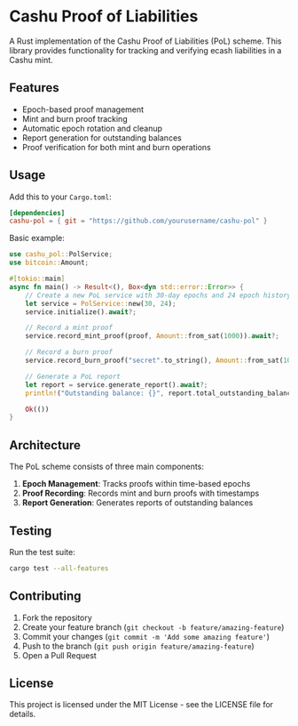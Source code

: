 # Cashu Proof of Liabilities

A Rust implementation of the Cashu Proof of Liabilities (PoL) scheme. This library provides functionality for tracking and verifying ecash liabilities in a Cashu mint.

## Features

- Epoch-based proof management
- Mint and burn proof tracking
- Automatic epoch rotation and cleanup
- Report generation for outstanding balances
- Proof verification for both mint and burn operations

## Usage

Add this to your `Cargo.toml`:

```toml
[dependencies]
cashu-pol = { git = "https://github.com/yourusername/cashu-pol" }
```

Basic example:

```rust
use cashu_pol::PolService;
use bitcoin::Amount;

#[tokio::main]
async fn main() -> Result<(), Box<dyn std::error::Error>> {
    // Create a new PoL service with 30-day epochs and 24 epoch history
    let service = PolService::new(30, 24);
    service.initialize().await?;

    // Record a mint proof
    service.record_mint_proof(proof, Amount::from_sat(1000)).await?;

    // Record a burn proof
    service.record_burn_proof("secret".to_string(), Amount::from_sat(1000)).await?;

    // Generate a PoL report
    let report = service.generate_report().await?;
    println!("Outstanding balance: {}", report.total_outstanding_balance);

    Ok(())
}
```

## Architecture

The PoL scheme consists of three main components:

1. **Epoch Management**: Tracks proofs within time-based epochs
2. **Proof Recording**: Records mint and burn proofs with timestamps
3. **Report Generation**: Generates reports of outstanding balances

## Testing

Run the test suite:

```bash
cargo test --all-features
```

## Contributing

1. Fork the repository
2. Create your feature branch (`git checkout -b feature/amazing-feature`)
3. Commit your changes (`git commit -m 'Add some amazing feature'`)
4. Push to the branch (`git push origin feature/amazing-feature`)
5. Open a Pull Request

## License

This project is licensed under the MIT License - see the LICENSE file for details. 